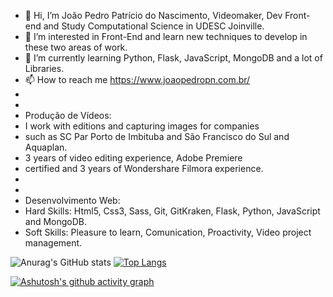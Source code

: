 

- 👋 Hi, I’m João Pedro Patrício do Nascimento, Videomaker, Dev Front-end and Study Computational Science in UDESC Joinville.
- 👀 I’m interested in Front-End and learn new techniques to develop in these two areas of work.
- 🌱 I’m currently learning Python, Flask, JavaScript, MongoDB and a lot of Libraries.
- 📫 How to reach me https://www.joaopedropn.com.br/
- 
- 
- Produção de Vídeos:
- I work with editions and capturing images for companies
- such as SC Par Porto de Imbituba and São Francisco do Sul and Aquaplan.
- 3 years of video editing experience, Adobe Premiere
- certified and 3 years of Wondershare Filmora experience.
- 
- 
- Desenvolvimento Web:
- Hard Skills:  Html5, Css3, Sass, Git, GitKraken, Flask, Python, JavaScript and MongoDB.  
- Soft Skills:  Pleasure to learn, Comunication, Proactivity, Video project management.  

![Anurag's GitHub stats](https://github-readme-stats.vercel.app/api?username=sherecks&show_icons=true&bg_color=00000000)
[![Top Langs](https://github-readme-stats.vercel.app/api/top-langs/?username=sherecks&hide_progress=true)](https://github.com/sherecks/github-readme-stats)

[![Ashutosh's github activity graph](https://github-readme-activity-graph.cyclic.app/graph?username=sherecks&bg_color=d1ebff&color=000000&line=4b16c5&point=403d3d&area=true&hide_border=true)](https://github.com/ashutosh00710/github-readme-activity-graph)
